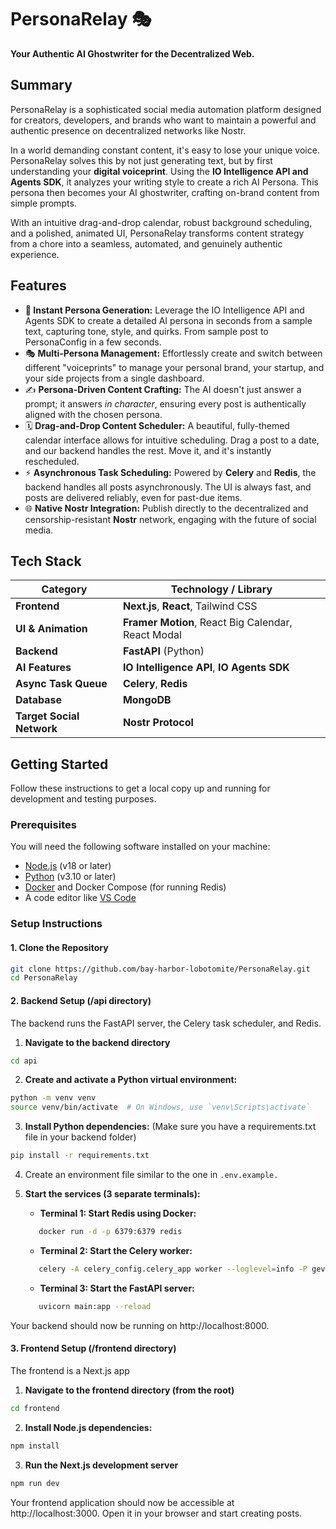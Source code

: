 # PersonaRelay 🎭

**Your Authentic AI Ghostwriter for the Decentralized Web.**

## Summary

PersonaRelay is a sophisticated social media automation platform designed for creators, developers, and brands who want to maintain a powerful and authentic presence on decentralized networks like Nostr.

In a world demanding constant content, it's easy to lose your unique voice. PersonaRelay solves this by not just generating text, but by first understanding your **digital voiceprint**. Using the **IO Intelligence API and Agents SDK**, it analyzes your writing style to create a rich AI Persona. This persona then becomes your AI ghostwriter, crafting on-brand content from simple prompts.

With an intuitive drag-and-drop calendar, robust background scheduling, and a polished, animated UI, PersonaRelay transforms content strategy from a chore into a seamless, automated, and genuinely authentic experience.

## Features

*   **🧠 Instant Persona Generation:** Leverage the IO Intelligence API and Agents SDK to create a detailed AI persona in seconds from a sample text, capturing tone, style, and quirks. From sample post to PersonaConfig in a few seconds.
*   🎭 **Multi-Persona Management:** Effortlessly create and switch between different "voiceprints" to manage your personal brand, your startup, and your side projects from a single dashboard.
*   ✍️ **Persona-Driven Content Crafting:** The AI doesn't just answer a prompt; it answers *in character*, ensuring every post is authentically aligned with the chosen persona.
*   🗓️ **Drag-and-Drop Content Scheduler:** A beautiful, fully-themed calendar interface allows for intuitive scheduling. Drag a post to a date, and our backend handles the rest. Move it, and it's instantly rescheduled.
*   ⚡ **Asynchronous Task Scheduling:** Powered by **Celery** and **Redis**, the backend handles all posts asynchronously. The UI is always fast, and posts are delivered reliably, even for past-due items.
*   🌐 **Native Nostr Integration:** Publish directly to the decentralized and censorship-resistant **Nostr** network, engaging with the future of social media.

## Tech Stack

| Category                | Technology / Library                                                              |
| ----------------------- | --------------------------------------------------------------------------------- |
| **Frontend**            | **Next.js**, **React**, Tailwind CSS                                              |
| **UI & Animation**      | **Framer Motion**, React Big Calendar, React Modal                                |
| **Backend**             | **FastAPI** (Python)                                                              |
| **AI Features**           | **IO Intelligence API**, **IO Agents SDK**                                                          |
| **Async Task Queue**    | **Celery**, **Redis**                                                             |
| **Database**            | **MongoDB**                                                                       |
| **Target Social Network** | **Nostr Protocol**                                                                |

## Getting Started

Follow these instructions to get a local copy up and running for development and testing purposes.

### Prerequisites

You will need the following software installed on your machine:

*   [Node.js](https://nodejs.org/en/) (v18 or later)
*   [Python](https://www.python.org/downloads/) (v3.10 or later)
*   [Docker](https://www.docker.com/products/docker-desktop/) and Docker Compose (for running Redis)
*   A code editor like [VS Code](https://code.visualstudio.com/)

### Setup Instructions

#### 1. Clone the Repository

```bash
git clone https://github.com/bay-harbor-lobotomite/PersonaRelay.git
cd PersonaRelay
```
#### 2. Backend Setup (/api directory)
The backend runs the FastAPI server, the Celery task scheduler, and Redis.
1) **Navigate to the backend directory**
```bash
cd api
```
2) **Create and activate a Python virtual environment:**
```bash
python -m venv venv
source venv/bin/activate  # On Windows, use `venv\Scripts\activate`
```
3) **Install Python dependencies:**
(Make sure you have a requirements.txt file in your backend folder)
```bash
pip install -r requirements.txt
```
4) Create an environment file similar to the one in ```.env.example.```  
5) **Start the services (3 separate terminals):**  
    
    - **Terminal 1: Start Redis using Docker:**  
     ```bash
        docker run -d -p 6379:6379 redis
     ```
    
    - **Terminal 2: Start the Celery worker:**
     ```bash
        celery -A celery_config.celery_app worker --loglevel=info -P gevent
     ```    
    
    - **Terminal 3: Start the FastAPI server:**
     ```bash
        uvicorn main:app --reload
      ```
    
Your backend should now be running on http://localhost:8000.

#### 3. Frontend Setup (/frontend directory)
The frontend is a Next.js app
1) **Navigate to the frontend directory (from the root)**
```bash
cd frontend
```
2) **Install Node.js dependencies:**
```bash
npm install
```
3) **Run the Next.js development server**
```bash
npm run dev
```
Your frontend application should now be accessible at http://localhost:3000. Open it in your browser and start creating posts.
